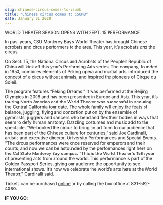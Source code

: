 ```yaml
---
slug: chinese-circus-comes-to-csumb
title: "Chinese circus comes to CSUMB"
date: January 01 2020
---
```


 
<p>WORLD THEATER SEASON OPENS WITH SEPT. 15 PERFORMANCE</p>
<p>
  In past years, CSU Monterey Bay’s World Theater has brought Chinese acrobats
  and circus performers to the area. This year, it’s acrobats <em>and</em> the
  circus.
</p>
<p>
  On Sept. 15, the National Circus and Acrobats of the People’s Republic of
  China will kick off this year’s Performing Arts series. The company, founded
  in 1953, combines elements of Peking opera and martial arts, introduced the
  concept of a circus without animals, and inspired the pioneers of Cirque du
  Soleil.
</p>
<p>
  The program features “Peking Dreams.” It was performed at the Beijing Olympics
  in 2008 and has been presented in Europe and Asia. This year, it’s touring
  North America and the World Theater was successful in securing the Central
  California tour date. The whole family will enjoy the feats of balance,
  juggling, flying and contortion put on by the ensemble of gymnasts, jugglers
  and dancers who bend and flex their bodies in ways that seem to defy human
  anatomy. Dazzling costumes and music add to the spectacle. “We booked the
  circus to bring an art form to our audience that has been part of the Chinese
  culture for centuries,” said Joe Cardinalli, artistic and executive director,
  University Performances and Special Events. “The circus performances were once
  reserved for emperors and their courts, and now we can be astounded by the
  performances right here on the Cal State Monterey Bay campus. “This is the
  World Theater's 15th year of presenting acts from around the world. This
  performance is part of the Golden Passport Series, giving our audience the
  opportunity to see international shows. It’s how we celebrate the world’s arts
  here at the World Theater," Cardinalli said.
</p>
<p>
  Tickets can be purchased
  <a href="https://csumb.edu/worldtheater">online</a> or by calling the box
  office at 831&#45;582&#45;4580.
</p>
<p><strong>IF YOU GO</strong>:</p>
 
